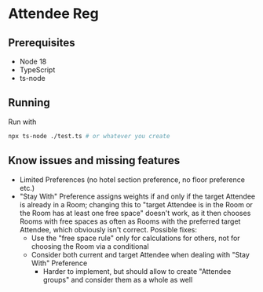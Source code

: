 # Attendee Reg

## Prerequisites

- Node 18
- TypeScript
- ts-node

## Running

Run with

```bash
npx ts-node ./test.ts # or whatever you create
```

## Know issues and missing features

- Limited Preferences (no hotel section preference, no floor preference etc.)
- "Stay With" Preference assigns weights if and only if the target Attendee is already in a Room; changing this to "target Attendee is in the Room or the Room has at least one free space" doesn't work, as it then chooses Rooms with free spaces as often as Rooms with the preferred target Attendee, which obviously isn't correct. Possible fixes:
  - Use the "free space rule" only for calculations for others, not for choosing the Room via a conditional
  - Consider both current and target Attendee when dealing with "Stay With" Preference
    - Harder to implement, but should allow to create "Attendee groups" and consider them as a whole as well
